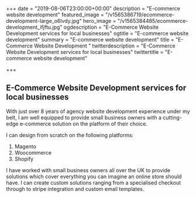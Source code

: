 +++
date = "2019-08-06T23:00:00+00:00"
description = "E-commerce website development"
featured_image = "/v1565386719/ecommerce-development-large_o6lvdy.jpg"
hero_image = "/v1565384485/ecommerce-development_ifjftu.jpg"
ogdescription = "E-Commerce Website Development services for local businesses"
ogtitle = "E-commerce website development"
summary = "E-commerce website development"
title = "E-Commerce Website Development "
twitterdescription = "E-Commerce Website Development services for local businesses"
twittertitle = "E-commerce website development"

+++
## E-Commerce Website Development services for local businesses

With just over 8 years of agency website development experience under my belt, I am well equipped to provide small business owners with a cutting-edge e-commerce solution on the platform of their choice.

I can design from scratch on the following platforms:

1. Magento
2. Woocommerce
3. Shopify

I have worked with small business owners all over the UK to provide solutions which cover everything you can imagine an online store should have. I can create custom solutions ranging from a specialised checkout through to stripe integration and custom email templates.

<script id="CookieDeclaration" src="https://consent.cookiebot.com/bd86efcf-af7a-4d68-a335-3576d426d410/cd.js" type="text/javascript" async></script>